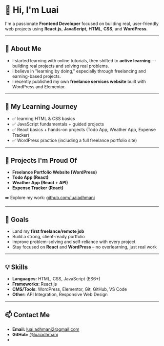 
# 👋 Hi, I'm Luai

I'm a passionate **Frontend Developer** focused on building real, user-friendly web projects using **React.js**, **JavaScript**, **HTML**, **CSS**, and **WordPress**.

---

## 🚀 About Me

- I started learning with online tutorials, then shifted to **active learning** — building real projects and solving real problems.
- I believe in "learning by doing," especially through freelancing and earning-based projects.
- I recently published my own **freelance services website** built with WordPress and Elementor.

---

## 🧠 My Learning Journey

- ✅ learning HTML & CSS basics
- ✅ JavaScript fundamentals + guided projects
- ✅ React basics + hands-on projects (Todo App, Weather App, Expense Tracker)
- ✅ WordPress practice (including a full freelance portfolio site)

---

## 🔨 Projects I'm Proud Of

- **Freelance Portfolio Website (WordPress)**
- **Todo App (React)**
- **Weather App (React + API)**
- **Expense Tracker (React)**

➡️ Explore my work: [github.com/luaiadhmani](https://github.com/luaiadhmani)

---

## 🎯 Goals

- Land my **first freelance/remote job**
- Build a strong, client-ready portfolio
- Improve problem-solving and self-reliance with every project
- Stay focused on **React** and **WordPress** – no overlearning, just real work

---

## 💡 Skills

- **Languages:** HTML, CSS, JavaScript (ES6+)
- **Frameworks:** React.js
- **CMS/Tools:** WordPress, Elementor, Git, GitHub, VS Code
- **Other:** API Integration, Responsive Web Design

---

## 📫 Contact Me

- **Email:** luai.adhmani2@gmail.com
- **GitHub:** [@luaiadhmani](https://github.com/luaiadhmani)
- 
